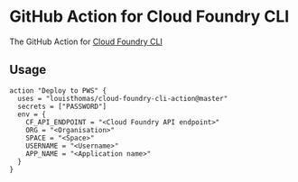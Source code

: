 # GitHub Action for Cloud Foundry CLI

The GitHub Action for [Cloud Foundry CLI](https://docs.cloudfoundry.org/cf-cli/install-go-cli.html)

## Usage

```
action "Deploy to PWS" {
  uses = "louisthomas/cloud-foundry-cli-action@master"
  secrets = ["PASSWORD"]
  env = {
    CF_API_ENDPOINT = "<Cloud Foundry API endpoint>"
    ORG = "<Organisation>"
    SPACE = "<Space>"
    USERNAME = "<Username>"
    APP_NAME = "<Application name>"
  }
}
```
